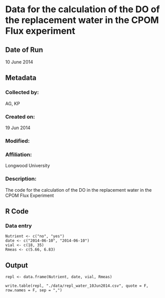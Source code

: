 # Data for the calculation of the DO of the replacement water in the CPOM Flux experiment

## Date of Run 

10 June 2014

## Metadata

### Collected by:

AG, KP

### Created on:

19 Jun 2014

### Modified:

### Affiliation:

Longwood University

### Description: 

The code for the calculation of the DO in the replacement water in the CPOM Flux Experiment

## R Code

### Data entry

    Nutrient <- c("no", "yes")
    date <- c("2014-06-10", "2014-06-10")
    vial <- c(18, 35)
    Rmeas <- c(5.66, 6.83)
    
## Output

    repl <- data.frame(Nutrient, date, vial, Rmeas)

    write.table(repl, "./data/repl_water_10Jun2014.csv", quote = F, row.names = F, sep = ",")



